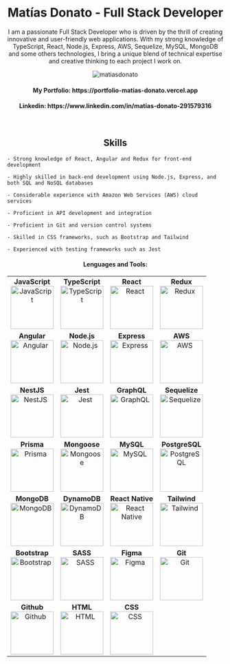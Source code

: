 <h1 align="center">Matías Donato - Full Stack Developer</h1>

<p align="center">I am a passionate Full Stack Developer who is driven by the thrill of creating innovative and user-friendly web applications. With my strong knowledge of TypeScript, React, Node.js, Express, AWS, Sequelize, MySQL, MongoDB and some others technologies, I bring a unique blend of technical expertise and creative thinking to each project I work on.</p>



<div align="center">
  <div>
    <img src="https://komarev.com/ghpvc/?username=matiasdonato&label=Profile%20views&color=0e75b6&style=flat" alt="matiasdonato" />
  </div>
  <h4>My Portfolio: https://portfolio-matias-donato.vercel.app</h4>
  <h4>Linkedin: https://www.linkedin.com/in/matias-donato-291579316</h4>
</div>

&nbsp;
<h2 align="center">Skills</h2>
<div>
  
    - Strong knowledge of React, Angular and Redux for front-end development
    
    - Highly skilled in back-end development using Node.js, Express, and both SQL and NoSQL databases

    - Considerable experience with Amazon Web Services (AWS) cloud services
    
    - Proficient in API development and integration
    
    - Proficient in Git and version control systems
    
    - Skilled in CSS frameworks, such as Bootstrap and Tailwind
    
    - Experienced with testing frameworks such as Jest
</div>
  <div align="center">
    <h4>Lenguages and Tools:</h4>
    <table>
  <tr>
    <td align="center">
      <strong>JavaScript</strong><br>
      <img src="https://i.imgur.com/2Uu6NYX.png" alt="JavaScript" height="100">
    </td>
    <td align="center">
      <strong>TypeScript</strong><br>
      <img src="https://i.imgur.com/1HHf9jP.png" alt="TypeScript" height="100">
    </td>
    <td align="center">
      <strong>React</strong><br>
      <img src="https://i.imgur.com/D41MkqP.png" alt="React" height="100">
    </td>
    <td align="center">
      <strong>Redux</strong><br>
      <img src="https://i.imgur.com/3dN5nK9.png" alt="Redux" height="100">
    </td>
  </tr>
  <tr>
    <td align="center">
      <strong>Angular</strong><br>
      <img src="https://i.imgur.com/d4otZtK.png" alt="Angular" height="100">
    </td>
    <td align="center">
      <strong>Node.js</strong><br>
      <img src="https://i.imgur.com/PSjRtY1.png" alt="Node.js" height="100">
    </td>
    <td align="center">
      <strong>Express</strong><br>
      <img src="https://i.imgur.com/kVdB7Z2.png" alt="Express" height="100">
    </td>
    <td align="center">
      <strong>AWS</strong><br>
      <img src="https://i.imgur.com/2AW6MjO.png" alt="AWS" height="100">
    </td>
  </tr>
  <tr>
    <td align="center">
      <strong>NestJS</strong><br>
      <img src="https://i.imgur.com/6FZ2EE2.png" alt="NestJS" height="100">
    </td>
    <td align="center">
      <strong>Jest</strong><br>
      <img src="https://i.imgur.com/ixcJv3f.png" alt="Jest" height="100">
    </td>
    <td align="center">
      <strong>GraphQL</strong><br>
      <img src="https://i.imgur.com/L1E7QoL.png" alt="GraphQL" height="100">
    </td>
    <td align="center">
      <strong>Sequelize</strong><br>
      <img src="https://i.imgur.com/bkC0BPU.png" alt="Sequelize" height="100">
    </td>
  </tr>
  <tr>
    <td align="center">
      <strong>Prisma</strong><br>
      <img src="https://i.imgur.com/WUn8zBO.png" alt="Prisma" height="100">
    </td>
    <td align="center">
      <strong>Mongoose</strong><br>
      <img src="https://i.imgur.com/Q8tZQSy.png" alt="Mongoose" height="100">
    </td>
    <td align="center">
      <strong>MySQL</strong><br>
      <img src="https://i.imgur.com/9ACqiv9.png" alt="MySQL" height="100">
    </td>
    <td align="center">
      <strong>PostgreSQL</strong><br>
      <img src="https://i.imgur.com/mv7BfLm.png" alt="PostgreSQL" height="100">
    </td>
  </tr>
  <tr>
    <td align="center">
      <strong>MongoDB</strong><br>
      <img src="https://i.imgur.com/cvg8P1C.png" alt="MongoDB" height="100">
    </td>
    <td align="center">
      <strong>DynamoDB</strong><br>
      <img src="https://i.imgur.com/rUcGZVz.png" alt="DynamoDB" height="100">
    </td>
    <td align="center">
      <strong>React Native</strong><br>
      <img src="https://i.imgur.com/GPESwlB.png" alt="React Native" height="100">
    </td>
    <td align="center">
      <strong>Tailwind</strong><br>
      <img src="https://i.imgur.com/v6dZGoo.png" alt="Tailwind" height="100">
    </td>
  </tr>
  <tr>
    <td align="center">
      <strong>Bootstrap</strong><br>
      <img src="https://i.imgur.com/t6cRehP.png" alt="Bootstrap" height="100">
    </td>
    <td align="center">
      <strong>SASS</strong><br>
      <img src="https://i.imgur.com/xBzP3F3.png" alt="SASS" height="100">
    </td>
    <td align="center">
      <strong>Figma</strong><br>
      <img src="https://i.imgur.com/LmvIKfM.png" alt="Figma" height="100">
    </td>
    <td align="center">
      <strong>Git</strong><br>
      <img src="https://i.imgur.com/7Rk1kxj.png" alt="Git" height="100">
    </td>
  </tr>
  <tr>
    <td align="center">
      <strong>Github</strong><br>
      <img src="https://i.imgur.com/AlNS7m6.png" alt="Github" height="100">
    </td>
    <td align="center">
      <strong>HTML</strong><br>
      <img src="https://i.imgur.com/Dr6z6yy.png" alt="HTML" height="100">
    </td>
    <td align="center">
      <strong>CSS</strong><br>
      <img src="https://i.imgur.com/R3qUMDJ.png" alt="CSS" height="100">
    </td>
    <td align="center">
      <!-- Leaving the last cell empty as per your request -->
    </td>
  </tr>
</table>
</div>



